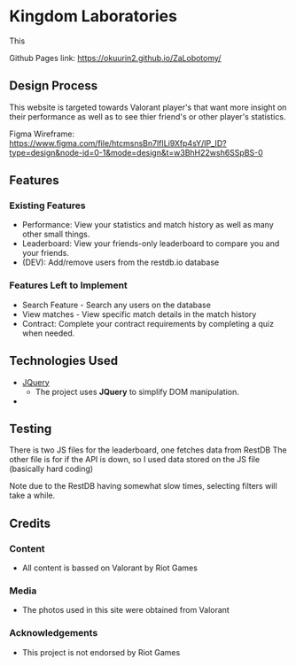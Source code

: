 # Kingdom Laboratories

This 

Github Pages link: https://okuurin2.github.io/ZaLobotomy/
 
## Design Process
 
This website is targeted towards Valorant player's that want more insight on their performance as well as to see thier friend's or other player's statistics.

Figma Wireframe: https://www.figma.com/file/htcmsnsBn7lfILi9Xfp4sY/IP_ID?type=design&node-id=0-1&mode=design&t=w3BhH22wsh6SSpBS-0

## Features
 
### Existing Features
- Performance: View your statistics and match history as well as many other small things.
- Leaderboard: View your friends-only leaderboard to compare you and your friends.
- (DEV): Add/remove users from the restdb.io database

### Features Left to Implement
- Search Feature - Search any users on the database
- View matches - View specific match details in the match history
- Contract: Complete your contract requirements by completing a quiz when needed.

## Technologies Used

- [JQuery](https://jquery.com)
    - The project uses **JQuery** to simplify DOM manipulation.
- 

## Testing

There is two JS files for the leaderboard, one fetches data from RestDB
The other file is for if the API is down, so I used data stored on the JS file (basically hard coding)  

Note due to the RestDB having somewhat slow times, selecting filters will take a while.

## Credits

### Content
- All content is bassed on Valorant by Riot Games

### Media
- The photos used in this site were obtained from Valorant

### Acknowledgements

- This project is not endorsed by Riot Games
